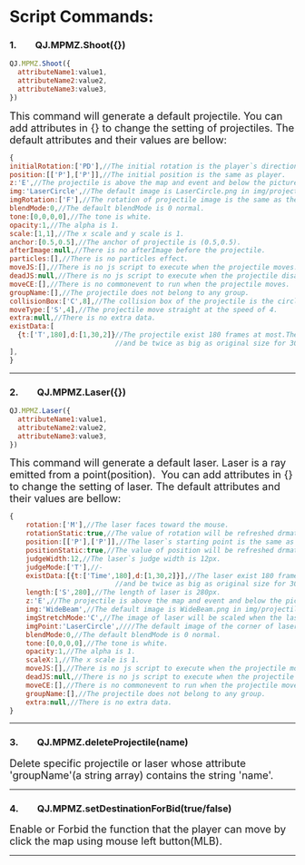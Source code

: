 # Script Commands:
### 1.&emsp;&emsp;QJ.MPMZ.Shoot({})

```javascript
QJ.MPMZ.Shoot({
  attributeName1:value1,
  attributeName2:value2,
  attributeName3:value3,
})
```

<font size=4>
This command will generate a default projectile.   
You can add attributes in {} to change the setting of projectiles.  
The default attributes and their values are bellow:
</font>

```javascript
{
initialRotation:['PD'],//The initial rotation is the player`s direction.
position:[['P'],['P']],//The initial position is the same as player.
z:'E',//The projectile is above the map and event and below the pictures.
img:'LaserCircle',//The default image is LaserCircle.png in img/projectiles.
imgRotation:['F'],//The rotation of projectile image is the same as the move rotation of the projectile.
blendMode:0,//The default blendMode is 0 normal.
tone:[0,0,0,0],//The tone is white.
opacity:1,//The alpha is 1.
scale:[1,1],//The x scale and y scale is 1.
anchor:[0.5,0.5],//The anchor of projectile is (0.5,0.5).
afterImage:null,//There is no afterImage before the projectile.
particles:[],//There is no particles effect.
moveJS:[],//There is no js script to execute when the projectile moves.
deadJS:null,//There is no js script to execute when the projectile disappears.
moveCE:[],//There is no commonevent to run when the projectile moves.
groupName:[],//The projectile does not belong to any group.
collisionBox:['C',8],//The collision box of the projectile is the circle with the radius is 8.
moveType:['S',4],//The projectile move straight at the speed of 4.
extra:null,//There is no extra data.
existData:[
  {t:['T',180],d:[1,30,2]}//The projectile exist 180 frames at most.Then projectile will fade out
                          //and be twice as big as original size for 30 frames.
],
}
```

***
### 2.&emsp;&emsp;QJ.MPMZ.Laser({})

```javascript
QJ.MPMZ.Laser({
  attributeName1:value1,
  attributeName2:value2,
  attributeName3:value3,
})
```

<font size=4>
This command will generate a default laser.   
Laser is a ray emitted from a point(position).   
You can add attributes in {} to change the setting of laser.  
The default attributes and their values are bellow:
</font>

```javascript
{
    rotation:['M'],//The laser faces toward the mouse.
    rotationStatic:true,//The value of rotation will be refreshed drmaticly.
    position:[['P'],['P']],//The laser`s starting point is the same as the player`s position.
    positionStatic:true,//The value of position will be refreshed drmaticly.
    judgeWidth:12,//The laser`s judge width is 12px.
    judgeMode:['T'],//-
    existData:[{t:['Time',180],d:[1,30,2]}],//The laser exist 180 frames at most.Then laser will fade out
                          //and be twice as big as original size for 30 frames.
    length:['S',280],//The length of laser is 280px.
    z:'E',//The projectile is above the map and event and below the pictures.
    img:'WideBeam',//The default image is WideBeam.png in img/projectiles.
    imgStretchMode:'C',//The image of laser will be scaled when the laser becomes longer.
    imgPoint:'LaserCircle',////The default image of the corner of laser is LaserCircle.png in img/projectiles.
    blendMode:0,//The default blendMode is 0 normal.
    tone:[0,0,0,0],//The tone is white.
    opacity:1,//The alpha is 1.
    scaleX:1,//The x scale is 1.
    moveJS:[],//There is no js script to execute when the projectile moves.
    deadJS:null,//There is no js script to execute when the projectile disappears.
    moveCE:[],//There is no commonevent to run when the projectile moves.
    groupName:[],//The projectile does not belong to any group.
    extra:null,//There is no extra data.
}
```

------
### 3.&emsp;&emsp;QJ.MPMZ.deleteProjectile(name)

<font size=4>Delete specific projectile or laser whose attribute 'groupName'(a string array) contains the string 'name'.</font>

------

### 4.&emsp;&emsp;QJ.MPMZ.setDestinationForBid(true/false)

<font size=4>Enable or Forbid the function that the player can move by click the map using mouse left button(MLB).</font>

------
